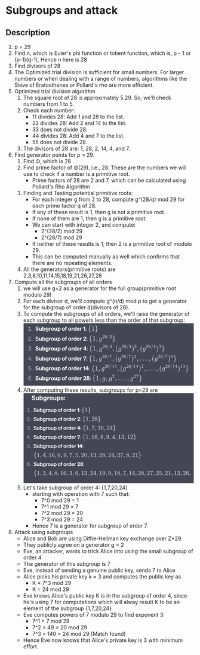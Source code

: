 # Subgroups and attack

## Description

1. p = 29
2. Find n, which is Euler's phi function or totient function, which is, p - 1 or (p-1)(q-1), Hence n here is 28
3. Find divisors of 28
4. The Optimized trial division is sufficient for small numbers. For larger numbers or when dealing with a range of numbers, algorithms like the Sieve of Eratosthenes or Pollard's rho are more efficient.
5. Optimized trial division algorithm
   1. The square root of 28 is approximately 5.29. So, we'll check numbers from 1 to 5.
   2. Check each number:
      - 11 divides 28: Add 1 and 28 to the list.
      - 22 divides 28: Add 2 and 14 to the list.
      - 33 does not divide 28.
      - 44 divides 28: Add 4 and 7 to the list.
      - 55 does not divide 28.
   3. The divisors of 28 are: 1, 28, 2, 14, 4, and 7.
6. Find generator points for p = 29.
   1. Find Φ, which is 28
   2. Find prime factor of Φ(29), i.e., 28. These are the numbers we will use to check if a number is a primitive root.
      - Prime factors of 28 are 2 and 7, which can be calculated using Pollard's Rho Algorithm
   3. Finding and Testing potential primitive roots:
      - For each integer g from 2 to 28, compute g^(28/q) mod 29 for each prime factor q of 28.
      - If any of these result is 1, then g is not a primitive root.
      - If none of them are 1, then g is a primitive root.
      - We can start with integer 2, and compute:
        - 2^(28/2) mod 29
        - 2^(28/7) mod 29
      - If neither of these results is 1, then 2 is a primitive root of modulo 29.
      - This can be computed manually as well which confirms that there are no repeating elements.
   4. All the generators(primitive roots) are 2,3,8,10,11,14,15,18,19,21,26,27,28
7. Compute all the subgroups of all orders
   1. we will use g=2 as a generator for the full group(primitive root modulo 29)
   2. For each divisor d, we'll compute g^(n/d) mod p to get a generator for the subgroup of order d(divisors of 28).
   3. To compute the subgroups of all orders, we'll raise the generator of each subgroup to all powers less than the order of that subgroup:
      ![Alt text](image.png)
   4. After computing these results, subgroups for p=29 are
      ![Alt text](image-1.png)
   5. Let's take subgroup of order 4: {1,7,20,24}
      - starting with operation with 7 such that:
        - 7^0 mod 29 = 1
        - 7^1 mod 29 = 7
        - 7^2 mod 29 = 20
        - 7^3 mod 29 = 24
      - Hence 7 is a generator for subgroup of order 7.
8. Attack using subgroups
    - Alice and Bob are using Diffie-Hellman key exchange over Z*29.
    - They publicly agree on a generator g = 2
    - Eve, an attacker, wants to trick Alice into using the small subgroup of order 4
    - The generator of this subgroup is 7
    - Eve, instead of sending a genuine public key, sends 7 to Alice
    - Alice picks his private key k = 3 and computes the public key as
      - K = 7^3 mod 29
      - K = 24 mod 29
    - Eve knows Alice's public key K is in the subgroup of order 4, since he's using 7 for computations which will alway result K to be an element of the subgroup {1,7,20,24}
    - Eve computes powers of 7 modulo 29 to find exponent 3:
      - 7^1 = 7 mod 29
      - 7^2 = 49 = 20 mod 29
      - 7^3 = 140 = 24 mod 29 (Match found)
    - Hence Eve now knows that Alice's private key is 3 with minimum effort.
